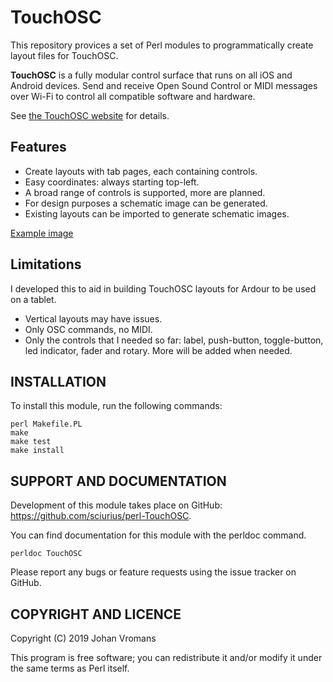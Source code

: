 # TouchOSC

This repository provices a set of Perl modules to programmatically
create layout files for TouchOSC.

**TouchOSC** is a fully modular control surface that runs on all iOS and
Android devices. Send and receive Open Sound Control or MIDI messages
over Wi-Fi to control all compatible software and hardware.

See [the TouchOSC website](https://hexler.net/products/touchosc) for
details.

## Features

* Create layouts with tab pages, each containing controls.
* Easy coordinates: always starting top-left.
* A broad range of controls is supported, more are planned.
* For design purposes a schematic image can be generated.
* Existing layouts can be imported to generate schematic images.

[Example image](example.png)

## Limitations

I developed this to aid in building TouchOSC layouts for Ardour to be
used on a tablet.

* Vertical layouts may have issues.
* Only OSC commands, no MIDI.
* Only the controls that I needed so far: label, push-button,
  toggle-button, led indicator, fader and rotary. More will be added
  when needed.

## INSTALLATION

To install this module, run the following commands:

	perl Makefile.PL
	make
	make test
	make install

## SUPPORT AND DOCUMENTATION

Development of this module takes place on GitHub:
https://github.com/sciurius/perl-TouchOSC.

You can find documentation for this module with the perldoc command.

    perldoc TouchOSC

Please report any bugs or feature requests using the issue tracker on
GitHub.

## COPYRIGHT AND LICENCE

Copyright (C) 2019 Johan Vromans

This program is free software; you can redistribute it and/or modify it
under the same terms as Perl itself.

